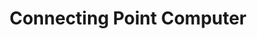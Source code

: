 ---
title: "Connecting Point Computer"
url: /new-hartford/connecting-point-computer/
shop: Computer
---